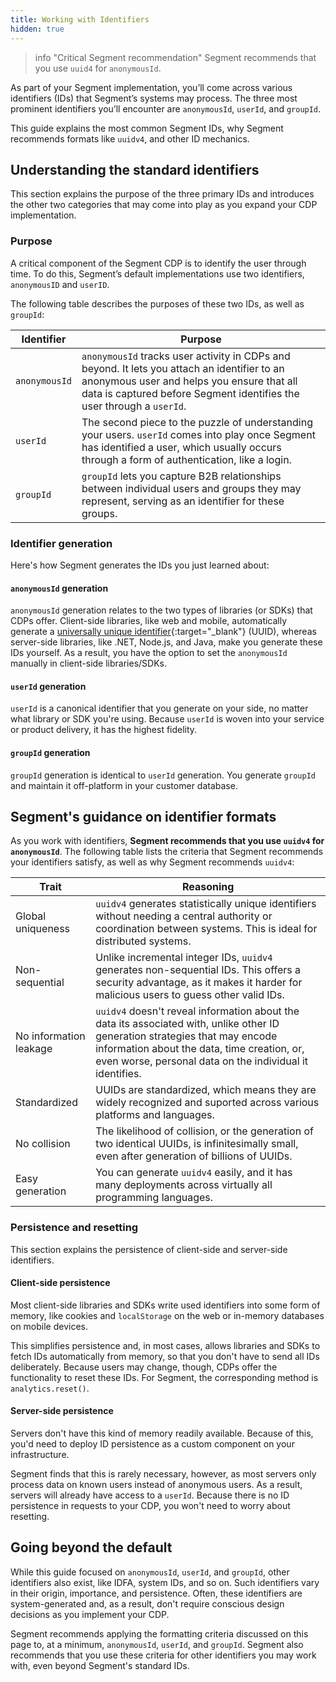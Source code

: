 ```yaml
---
title: Working with Identifiers
hidden: true
---
```


> info "Critical Segment recommendation"
> Segment recommends that you use `uuid4` for `anonymousId`.

As part of your Segment implementation, you’ll come across various identifiers (IDs) that Segment’s systems may process. The three most prominent identifiers you’ll encounter are `anonymousId`, `userId`, and `groupId`. 

This guide explains the most common Segment IDs, why Segment recommends formats like `uuidv4`, and other ID mechanics.

## Understanding the standard identifiers

This section explains the purpose of the three primary IDs and introduces the other two categories that may come into play as you expand your CDP implementation.

### Purpose

A critical component of the Segment CDP is to identify the user through time. To do this, Segment’s default implementations use two identifiers, `anonymousID` and `userID`. 

The following table describes the purposes of these two IDs, as well as `groupId`:

| Identifier    | Purpose                                                                                                                                                                                                            |
| ------------- | ------------------------------------------------------------------------------------------------------------------------------------------------------------------------------------------------------------------ |
| `anonymousId` | `anonymousId` tracks user activity in CDPs and beyond. It lets you attach an identifier to an anonymous user and helps you ensure that all data is captured before Segment identifies the user through a `userId`. |
| `userId`      | The second piece to the puzzle of understanding your users. `userId` comes into play once Segment has identified a user, which usually occurs through a form of authentication, like a login.                      |
| `groupId`     | `groupId` lets you capture B2B relationships between individual users and groups they may represent, serving as an identifier for these groups.                                                                    |

### Identifier generation

Here's how Segment generates the IDs you just learned about:

#### `anonymousId` generation 

`anonymousId` generation relates to the two types of libraries (or SDKs) that CDPs offer. Client-side libraries, like web and mobile, automatically generate a [universally unique identifier](https://en.wikipedia.org/wiki/Universally_unique_identifier){:target="_blank"} (UUID), whereas server-side libraries, like .NET, Node.js, and Java, make you generate these IDs yourself. As a result, you have the option to set the `anonymousId` manually in client-side libraries/SDKs.

#### `userId` generation

`userId` is a canonical identifier that you generate on your side, no matter what library or SDK you're using. Because `userId` is woven into your service or product delivery, it has the highest fidelity.

#### `groupId` generation

`groupId` generation is identical to `userId` generation. You generate `groupId` and maintain it off-platform in your customer database.

## Segment's guidance on identifier formats

As you work with identifiers, **Segment recommends that you use `uuidv4` for `anonymousId`**. The following table lists the criteria that Segment recommends your identifiers satisfy, as well as why Segment recommends `uuidv4`:

| Trait                  | Reasoning                                                                                                                                                                                                                               |
| ---------------------- | --------------------------------------------------------------------------------------------------------------------------------------------------------------------------------------------------------------------------------------- |
| Global uniqueness      | `uuidv4` generates statistically unique identifiers without needing a central authority or coordination between systems. This is ideal for distributed systems.                                                                         |
| Non-sequential         | Unlike incremental integer IDs, `uuidv4` generates non-sequential IDs. This offers a security advantage, as it makes it harder for malicious users to guess other valid IDs.                                                            |
| No information leakage | `uuidv4` doesn't reveal information about the data its associated with, unlike other ID generation strategies that may encode information about the data, time creation, or, even worse, personal data on the individual it identifies. |
| Standardized           | UUIDs are standardized, which means they are widely recognized and suported across various platforms and languages.                                                                                                                     |
| No collision           | The likelihood of collision, or the generation of two identical UUIDs, is infinitesimally small, even after generation of billions of UUIDs.                                                                                            |
| Easy generation        | You can generate `uuidv4` easily, and it has many deployments across virtually all programming languages.                                                                                                                               |

### Persistence and resetting

This section explains the persistence of client-side and server-side identifiers.

#### Client-side persistence

Most client-side libraries and SDKs write used identifiers into some form of memory, like cookies and `localStorage` on the web or in-memory databases on mobile devices. 

This simplifies persistence and, in most cases, allows libraries and SDKs to fetch IDs automatically from memory, so that you don't have to send all IDs deliberately. Because users may change, though, CDPs offer the functionality to reset these IDs. For Segment, the corresponding method is `analytics.reset()`.

#### Server-side persistence

Servers don't have this kind of memory readily available. Because of this, you'd need to deploy ID persistence as a custom component on your infrastructure. 

Segment finds that this is rarely necessary, however, as most servers only process data on known users instead of anonymous users. As a result, servers will already have access to a `userId`. Because there is no ID persistence in requests to your CDP, you won't need to worry about resetting.

## Going beyond the default

While this guide focused on `anonymousId`, `userId`, and `groupId`, other identifiers also exist, like IDFA, system IDs, and so on. Such identifiers vary in their origin, importance, and persistence. Often, these identifiers are system-generated and, as a result, don't require conscious design decisions as you implement your CDP.

Segment recommends applying the formatting criteria discussed on this page to, at a minimum, `anonymousId`, `userId`, and `groupId`. Segment also recommends that you use these criteria for other identifiers you may work with, even beyond Segment's standard IDs.